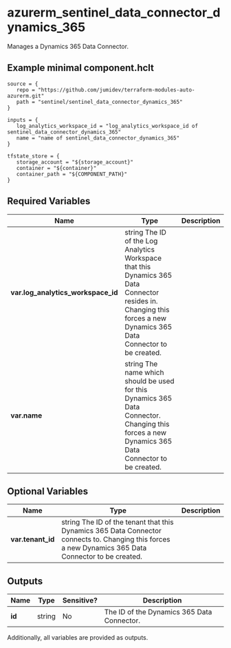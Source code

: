 # azurerm_sentinel_data_connector_dynamics_365

Manages a Dynamics 365 Data Connector.

## Example minimal component.hclt

```hcl
source = {
   repo = "https://github.com/jumidev/terraform-modules-auto-azurerm.git" 
   path = "sentinel/sentinel_data_connector_dynamics_365" 
}

inputs = {
   log_analytics_workspace_id = "log_analytics_workspace_id of sentinel_data_connector_dynamics_365" 
   name = "name of sentinel_data_connector_dynamics_365" 
}

tfstate_store = {
   storage_account = "${storage_account}" 
   container = "${container}" 
   container_path = "${COMPONENT_PATH}" 
}

```

## Required Variables

| Name | Type |  Description |
| ---- | --------- |  ----------- |
| **var.log_analytics_workspace_id** | string  The ID of the Log Analytics Workspace that this Dynamics 365 Data Connector resides in. Changing this forces a new Dynamics 365 Data Connector to be created. | 
| **var.name** | string  The name which should be used for this Dynamics 365 Data Connector. Changing this forces a new Dynamics 365 Data Connector to be created. | 

## Optional Variables

| Name | Type |  Description |
| ---- | --------- |  ----------- |
| **var.tenant_id** | string  The ID of the tenant that this Dynamics 365 Data Connector connects to. Changing this forces a new Dynamics 365 Data Connector to be created. | 



## Outputs

| Name | Type | Sensitive? | Description |
| ---- | ---- | --------- | --------- |
| **id** | string | No  | The ID of the Dynamics 365 Data Connector. | 

Additionally, all variables are provided as outputs.
